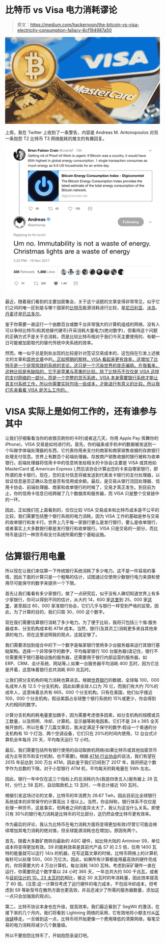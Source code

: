 # 比特币 vs Visa 电力消耗谬论

> 原文：<https://medium.com/hackernoon/the-bitcoin-vs-visa-electricity-consumption-fallacy-8cf194987a50>

![](img/308a49cbbc346090a4a23b251dce0d31.png)

上周，我在 Twitter 上收到了一条警告，内容是 Andreas M. Antonopoulos 对另一条抱怨 T2 比特币 T3 网络能耗的推文的有趣回复。

![](img/b5a30ce2488fbe2e787905bd225cbcd8.png)

最近，随着我们看到的主要加密集会，关于这个话题的文章变得非常常见，似乎它们之间的唯一区别是与哪个国家的[比特币](https://hackernoon.com/tagged/bitcoin)能源消耗进行比较，是[尼日利亚](https://thehustle.co/bitcoin-mining-electricity)、[冰岛](https://www.digitaltrends.com/computing/bitcoin-ethereum-mining-use-significant-electrical-power/)、[丹麦](https://motherboard.vice.com/en_us/article/aek3za/bitcoin-could-consume-as-much-electricity-as-denmark-by-2020)还是[厄瓜多尔](https://www.newscientist.com/article/mg23631504-500-bitcoin-mining-uses-more-energy-than-ecuador-but-theres-a-fix/)。

鉴于你需要一直运行一个由数百台或数千台非常强大的计算机组成的网络，没有人可以争辩比特币(和其他替代硬币)开采消耗大量电力(绝对数字)，但看待这个问题的正确方式不是关于总消耗，而是比较比特币相对于我们今天主要使用的、有朝一日可能被加密取代的替代传统中央系统的效率。

然而，唯一似乎总是到处出现的比较是针对签证交易成本的，这包括在引发上述推文的文章和[其他文章](https://motherboard.vice.com/en_us/article/ae3p7e/bitcoin-is-unsustainable)中的[。正如预期的那样，VISA 看起来更有效率，这增加了比特币是一个非常低效的系统的言论，这只是一个污染世界的庞氏骗局。在我看来，这种比较是有缺陷的，它不是苹果与苹果的比较。除了比特币不仅仅是 VISA 这样的支付网络的一部分，而是一个完整的货币系统，VISA 本身需要银行系统才能让其支付系统工作，所以你需要实际包括一些成本，才能进行有意义的比较。所以我们先来看看 VISA 是怎么工作的。](https://digiconomist.net/bitcoin-energy-consumption)

# VISA 实际上是如何工作的，还有谁参与其中

让我们仔细看看当你的收银员刷你的卡时(或者这几天，你用 Apple Pay 挥舞你的 iPhone)，VISA 交易是如何进行的。首先，你的磁条或手机中的数据被发送到一个叫做字体端处理器的东西，它代表你用来支付的商家和商家销售收据的存款银行处理支付信息。世界上有数百个前端处理器。存放商户销售收据的银行被称为收单银行。前端处理器将信用卡中的信息转发给相关的卡协会(主要是 VISA 或其他如 MasterCard 或 American Express ),然后该协会计算出您的卡来自哪家银行，即所谓的发卡银行。现在，您的支付信息将被发送到代表发卡银行的支付处理器，以验证信息是否正确以及您是否有信用或余额。最后，是交易从银行流回处理器、信用卡协会、前端处理器、商家和收单银行的时候了，交易才真正发生。到目前为止，你的信用卡信息已经跨越了几个数据库和服务器，而 VISA 只是整个交易链中的一环。

因此，正如我们在上面看到的，仅仅比较 VISA 交易成本和比特币成本是不公平的比较，我们需要包括整个银行系统的电力消耗，因为 VISA 工作的基础是参与交易的收单银行和发卡行。世界上几乎每一家银行要么是发行银行，要么是收单银行，或者事实上大多数银行都是发行银行和收单银行。VISA 只是交易的一部分，而比特币是运行一种货币和支付系统所需的整个基础设施。

# 估算银行用电量

所以现在让我们来估算一下传统银行系统消耗了多少电力。这不是一件容易的事情，因此下面的计算只是一个粗略的估计，试图通过仅使用少数银行电力来源和使用尽可能保守的数字来提供一个下限。

首先让我们看看有多少家银行。做了一点研究后，似乎没有人确切知道世界上有多少家银行，你可以得到不同的估计，从大约 14，600 家[这里](https://www.quora.com/How-many-banks-are-there-in-the-world-1)到 25，000 家[这里](https://www.linkedin.com/pulse/how-many-banks-globally-david-gyori/)，甚至超过 60，000 家准银行协会，它们几乎与银行一样受到严格的监管。因此，为了计算的目的，我们只取 30，000 这个数字。

现在我们需要估算银行消耗了多少电力。为了便于比较，我将只包括三个值:服务器成本、分支机构成本和 ATM 成本。当然，银行(及其员工)消耗更多来自其他来源的电力，但在这里说明我的观点，这就足够了。

我们需要添加到组合中的下一个数字是每家银行使用多少台服务器来运行其银行基础架构。选择一个非常保守的数字，平均每家银行 100 台服务器(请记住，银行不仅需要用于银行基础设施的服务器，还需要用于银行内部运营的服务器，如 ERP、CRM、会计系统、网站等。).如果一台服务器平均消耗 400 瓦时，因为它总是开着，这意味着银行总共消耗 800 兆瓦时。

让我们把分支机构的电力消耗也算进去。根据[世界银行](https://data.worldbank.org/indicator/FB.CBK.BRCH.P5)的数据，全球每 100，000 名成年人有 12.5 个分支机构，因此如果全球人口为 76 亿，而我们有大约 70%的成年人，这意味着总共有 665，000 个分支机构。只有在美国，他们似乎接近 100，000 个分支机构，假设美国占全球整个银行系统的 15%或更少，你会得到大约相同的数字。

计算分支机构的耗电量更加棘手，因为需要考虑很多因素，如分支机构的规模或员工数量，以及照明、冷却、计算机、显示器等耗电因素。它们不是 24 x 365 全天候开放的，所以在看了几篇文章后，我决定满足于保守的数字:假设一个普通的分支机构有 10 个灯泡、两个空调设备，它们只在 20%的时间内使用，12 台台式计算机全年每月 20 天，平均每天运行 12 小时。

最后，我们需要包括所有银行使用的自动取款机网络(如果比特币或其他加密货币成为主导货币和支付机制，也不需要)。根据 [ATM 行业协会](http://www.cutimes.com/2014/07/28/3-million-atms-worldwide-by-2015-atm-association)的说法，我们有望在 2015 年前达到 300 万台 ATM，因此鉴于我们已经到了 2017 年，我将把这个数字作为总数的下限。对于小型银行 ATM 机，平均每天的耗电量在 5Wh 左右。

因此，银行一年中仅在这三个指标上的总消耗约为(我是四舍五入)服务器上 26 瓦时，分行上 58 瓦时，自动取款机上 13 瓦时，一年总计接近 100 瓦时。

根据引发这场讨论的文章，比特币的年消费为 28.67 Twh，因此目前比全球银行系统成本的非常保守的计算高出 3 倍以上。当然，你会辩称，银行体系不仅仅是处理一种货币，这是事实，但两者之间的差异太大了，我认为这没什么关系。即使只有 30%的银行电力消耗是比特币的可比部分，这仍然会使比特币更有效率。

作为最后的评论，我认为比特币在电力消耗方面将变得更加有效(尽管它可能会继续增加其电力消耗的绝对值，但全球能源消耗也在增加)。原因有两个。

首先，随着大多数矿商转向最新的 ASIC 硬件，如比特大陆的 Antminer S9，单位成本将变得更加有效。S9 的能耗效率是其前代产品 S7 的 2.5 倍，仅用 1400 瓦特的能量就可以运行 14/s 的机器。在写这篇文章的时候，比特币网络上的计算机每秒可以处理 550，000 万亿次。因此，如果所有计算都是用最高效的硬件完成的，你将需要大约 4 万台计算机，每台消耗 1400 瓦特。考虑到采矿硬件一直在运行，你需要将这个数字乘以 24 小时 365 天，一年总共大约 500 千兆瓦，或者与[目前估计的 10，23 太瓦时的](http://blog.zorinaq.com/bitcoin-electricity-consumption/)相比，接近 30 太瓦时的年消耗量，因此效率提高了 60 倍。(注意:这一计算仅考虑了运行硬件的电力成本，不包括冷却成本，但考虑到 S9 等新型号在散热方面也更高效，并且还减少了所需的服务器数量，添加这一点只会加强我的观点)。

第二，比特币协议本身也在升级，提高效率。我们最近看到了 SegWit 的激活，在接下来的几个月内，我们将看到 Lightning 网络的采用，它有效地将小额支付从[区块链](https://hackernoon.com/tagged/blockchain)移走。一旦做到这一点，比特币将开始更像一个费用降低的清算网络，每笔交易的电力消耗将减少几个数量级。

所以不要抱怨比特币了，开始抱怨圣诞灯吧。